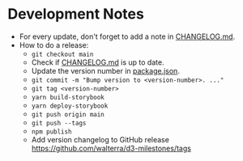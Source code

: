 # Development Notes

- For every update, don't forget to add a note in [CHANGELOG.md](./CHANGELOG.md).
- How to do a release:
  - `git checkout main`
  - Check if [CHANGELOG.md](./CHANGELOG.md) is up to date.
  - Update the version number in [package.json](./package.json).
  - `git commit -m "Bump version to <version-number>. ..."`
  - `git tag <version-number>`
  - `yarn build-storybook`
  - `yarn deploy-storybook`
  - `git push origin main`
  - `git push --tags`
  - `npm publish`
  - Add version changelog to GitHub release https://github.com/walterra/d3-milestones/tags
